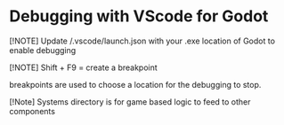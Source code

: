 # Debugging with VScode for Godot

[!NOTE]
Update /.vscode/launch.json with your .exe location of Godot to enable debugging

[!NOTE]
Shift + F9 = create a breakpoint

breakpoints are used to choose a location for the debugging to stop.

[!Note]
Systems directory is for game based logic to feed to other components
